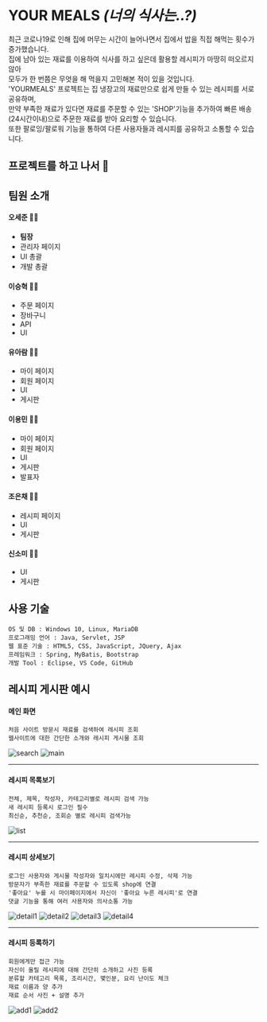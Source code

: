 

# YOUR MEALS *(너의 식사는..?)*

  
최근 코로나19로 인해 집에 머무는 시간이 늘어나면서 집에서 밥을 직접 해먹는 횟수가 증가했습니다.  
집에 남아 있는 재료를 이용하여 식사를 하고 싶은데 활용할 레시피가 마땅히 떠오르지 않아  
모두가 한 번쯤은 무엇을 해 먹을지 고민해본 적이 있을 것입니다.  
'YOURMEALS' 프로젝트는 집 냉장고의 재료만으로 쉽게 만들 수 있는 레시피를 서로 공유하며,  
만약 부족한 재료가 있다면 재료를 주문할 수 있는 'SHOP'기능을 추가하여 빠른 배송(24시간이내)으로 주문한 재료를 받아 요리할 수 있습니다.  
또한 팔로잉/팔로워 기능을 통하여 다른 사용자들과 레시피를 공유하고 소통할 수 있습니다.
  
  
## 프로젝트를 하고 나서 📃
  


## 팀원 소개
  
  
#### 오세준 👨‍💻
  - **팀장**
  - 관리자 페이지
  - UI 총괄
  - 개발 총괄

#### 이승혁 👨‍💻
  - 주문 페이지 
  - 장바구니
  - API 
  - UI

#### 유아람 👩‍💻
  - 마이 페이지
  - 회원 페이지
  - UI
  - 게시판

#### 이용민 👨‍💻
  - 마이 페이지
  - 회원 페이지
  - UI
  - 게시판
  - 발표자
  
#### 조은채 👩‍💻
  - 레시피 페이지
  - UI
  - 게시판
  
#### 신소미 👩‍💻
  - UI
  - 게시판
  
  

## 사용 기술

```
OS 및 DB : Windows 10, Linux, MariaDB
프로그래밍 언어 : Java, Servlet, JSP
웹 표준 기술 : HTML5, CSS, JavaScript, JQuery, Ajax
프레임워크 : Spring, MyBatis, Bootstrap
개발 Tool : Eclipse, VS Code, GitHub
```

## 레시피 게시판 예시

#### 메인 화면
```
처음 사이트 방문시 재료를 검색하여 레시피 조회  
웹사이트에 대한 간단한 소개와 레시피 게시물 조회
```
![search](https://user-images.githubusercontent.com/68311262/104751431-b8ae2c80-5798-11eb-8f13-168227875ceb.JPG)
![main](https://user-images.githubusercontent.com/68311262/104753025-c82e7500-579a-11eb-8274-e2339b2408d2.JPG)
***

#### 레시피 목록보기
```
전체, 제목, 작성자, 카테고리별로 레시피 검색 가능  
새 레시피 등록시 로그인 필수  
최신순, 추천순, 조회순 별로 레시피 검색가능  
```
![list](https://user-images.githubusercontent.com/68311262/104753062-d41a3700-579a-11eb-86a9-3314f804bbd5.JPG)
***

#### 레시피 상세보기
```
로그인 사용자와 게시물 작성자와 일치시에만 레시피 수정, 삭제 가능  
방문자가 부족한 재료를 주문할 수 있도록 shop에 연결  
'좋아요' 누를 시 마이페이지에서 자신이 '좋아요 누른 레시피'로 연결  
댓글 기능을 통해 여러 사용자와 의사소통 가능
```
![detail1](https://user-images.githubusercontent.com/68311262/104753706-b39eac80-579b-11eb-9431-c9d9f434fd7e.JPG)
![detail2](https://user-images.githubusercontent.com/68311262/104753719-b8636080-579b-11eb-8fd0-6b71fb1c657a.JPG)
![detail3](https://user-images.githubusercontent.com/68311262/104753754-c4e7b900-579b-11eb-88c3-ffc2e75c0208.JPG)
![detail4](https://user-images.githubusercontent.com/68311262/104753762-c7e2a980-579b-11eb-850d-47e54cff3016.JPG)
***

#### 레시피 등록하기
```
회원에게만 접근 가능  
자신이 올릴 레시피에 대해 간단히 소개하고 사진 등록  
분류할 카테고리 목록, 조리시간, 몇인분, 요리 난이도 체크  
재료 이름과 양 추가  
재료 순서 사진 + 설명 추가
```
![add1](https://user-images.githubusercontent.com/68311262/104753769-cadd9a00-579b-11eb-9f3b-78aa2d8335f6.JPG)
![add2](https://user-images.githubusercontent.com/68311262/104753777-cd3ff400-579b-11eb-8ff6-c5510ccd1cea.JPG)
